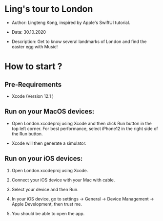 # Ling's tour to London

- Author: Lingteng Kong, inspired by Apple's SwiftUI tutorial.

- Data: 30.10.2020

- Description: Get to know several landmarks of London and find the easter egg with Music!

# How to start ?

## Pre-Requirements

- Xcode (Version 12.1 )

## Run on your MacOS devices:

- Open London.xcodeproj using Xcode and then click Run button in the top left corner. For best performance, select iPhone12 in the right side of the Run button.

- Xcode will then generate a simulator.

## Run on your iOS devices:

1. Open London.xcodeproj using Xcode.

2. Connect your iOS device with your Mac with cable.

3. Select your device and then Run.

4. In your iOS device, go to settings -> General -> Device Management -> Apple Development, then trust me.

5. You should be able to open the app.

